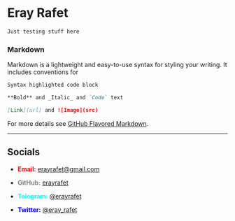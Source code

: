 <link rel="shortcut icon" type="image/png" href="/favicon.png?">

# Eray Rafet

```diff
Just testing stuff here
```

### Markdown

Markdown is a lightweight and easy-to-use syntax for styling your writing. It includes conventions for

```markdown
Syntax highlighted code block

**Bold** and _Italic_ and `Code` text

[Link](url) and ![Image](src)
```

For more details see [GitHub Flavored Markdown](https://guides.github.com/features/mastering-markdown/).

---

## **Socials**

* <b style='color:red'>Email:</b> [erayrafet@gmail.com](erayrafet@gmail.com)

* <b style='color:grey'>GitHub:</b> [erayrafet](https://github.com/erayrafet)

* <b style='color:cyan'>Telegram:</b> [@erayrafet](https://t.me/erayrafet)

* <b style='color:blue'>Twitter:</b> [@eray_rafet](https://twitter.com/eray_rafet)
